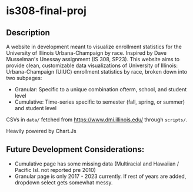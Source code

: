 # is308-final-proj
## Description
A website in development meant to visualize enrollment statistics for the University of Illinois Urbana-Champaign by race. Inspired by Dave Musselman's Unessay assignment (IS 308, SP23). This website aims to provide clean, customizable data visualizations of University of Illinois: Urbana-Champaign (UIUC) enrollment statistics by race, broken down into two subpages:
- Granular: Specific to a unique combination ofterm, school, and student level
- Cumulative: Time-series specific to semester (fall, spring, or summer) and student level

CSVs in `data/` fetched from https://www.dmi.illinois.edu/ through `scripts/`.

Heavily powered by Chart.Js
## Future Development Considerations:
- Cumulative page has some missing data (Multiracial and Hawaiian / Pacific Isl. not reported pre 2010)
- Granular page is only 2017 - 2023 currently. If rest of years are added, dropdown select gets somewhat messy. 